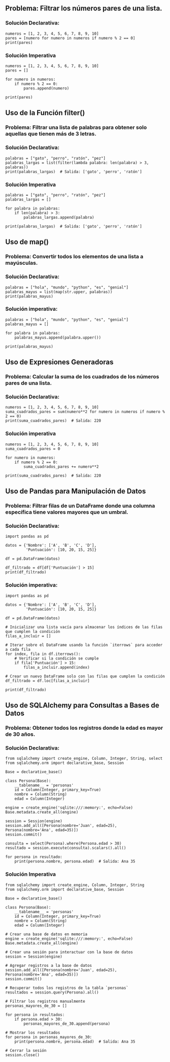 ## Problema: Filtrar los números pares de una lista.
### Solución Declarativa:
```
numeros = [1, 2, 3, 4, 5, 6, 7, 8, 9, 10]
pares = [numero for numero in numeros if numero % 2 == 0]
print(pares)  
```
### Solución Imperativa

```
numeros = [1, 2, 3, 4, 5, 6, 7, 8, 9, 10]
pares = []

for numero in numeros:
    if numero % 2 == 0:
        pares.append(numero)

print(pares)  
```

## Uso de la Función filter()
### Problema: Filtrar una lista de palabras para obtener solo aquellas que tienen más de 3 letras.

### Solución Declarativa:
```
palabras = ["gato", "perro", "ratón", "pez"]
palabras_largas = list(filter(lambda palabra: len(palabra) > 3, palabras))
print(palabras_largas)  # Salida: ['gato', 'perro', 'ratón']
```

### Solución Imperativa
```
palabras = ["gato", "perro", "ratón", "pez"]
palabras_largas = []

for palabra in palabras:
    if len(palabra) > 3:
        palabras_largas.append(palabra)

print(palabras_largas)  # Salida: ['gato', 'perro', 'ratón']
```

## Uso de map()
### Problema: Convertir todos los elementos de una lista a mayúsculas.
### Solución Declarativa:
```
palabras = ["hola", "mundo", "python", "es", "genial"]
palabras_mayus = list(map(str.upper, palabras))
print(palabras_mayus)
```
### Solución imperativa:
```
palabras = ["hola", "mundo", "python", "es", "genial"]
palabras_mayus = []

for palabra in palabras:
    palabras_mayus.append(palabra.upper())

print(palabras_mayus)  
```

## Uso de Expresiones Generadoras
### Problema: Calcular la suma de los cuadrados de los números pares de una lista.
### Solución Declarativa:
```
numeros = [1, 2, 3, 4, 5, 6, 7, 8, 9, 10]
suma_cuadrados_pares = sum(numero**2 for numero in numeros if numero % 2 == 0)
print(suma_cuadrados_pares)  # Salida: 220
```
### Solución imperativa

```
numeros = [1, 2, 3, 4, 5, 6, 7, 8, 9, 10]
suma_cuadrados_pares = 0

for numero in numeros:
    if numero % 2 == 0:
        suma_cuadrados_pares += numero**2

print(suma_cuadrados_pares)  # Salida: 220
```

## Uso de Pandas para Manipulación de Datos
### Problema: Filtrar filas de un DataFrame donde una columna específica tiene valores mayores que un umbral.
### Solución Declarativa:
```
import pandas as pd

datos = {'Nombre': ['A', 'B', 'C', 'D'],
         'Puntuación': [10, 20, 15, 25]}

df = pd.DataFrame(datos)

df_filtrado = df[df['Puntuación'] > 15]
print(df_filtrado)
```

### Solución imperativa:
```
import pandas as pd

datos = {'Nombre': ['A', 'B', 'C', 'D'],
         'Puntuación': [10, 20, 15, 25]}

df = pd.DataFrame(datos)

# Inicializar una lista vacía para almacenar los índices de las filas que cumplen la condición
filas_a_incluir = []

# Iterar sobre el DataFrame usando la función `iterrows` para acceder a cada fila
for index, fila in df.iterrows():
    # Verificar si la condición se cumple
    if fila['Puntuación'] > 15:
        filas_a_incluir.append(index)

# Crear un nuevo DataFrame solo con las filas que cumplen la condición
df_filtrado = df.loc[filas_a_incluir]

print(df_filtrado)
```

## Uso de SQLAlchemy para Consultas a Bases de Datos
### Problema: Obtener todos los registros donde la edad es mayor de 30 años.
### Solución Declarativa:
```
from sqlalchemy import create_engine, Column, Integer, String, select
from sqlalchemy.orm import declarative_base, Session

Base = declarative_base()

class Persona(Base):
    __tablename__ = 'personas'
    id = Column(Integer, primary_key=True)
    nombre = Column(String)
    edad = Column(Integer)

engine = create_engine('sqlite:///:memory:', echo=False)
Base.metadata.create_all(engine)

session = Session(engine)
session.add_all([Persona(nombre='Juan', edad=25), Persona(nombre='Ana', edad=35)])
session.commit()

consulta = select(Persona).where(Persona.edad > 30)
resultado = session.execute(consulta).scalars().all()

for persona in resultado:
    print(persona.nombre, persona.edad)  # Salida: Ana 35

```

### Solución Imperativa
```
from sqlalchemy import create_engine, Column, Integer, String
from sqlalchemy.orm import declarative_base, Session

Base = declarative_base()

class Persona(Base):
    __tablename__ = 'personas'
    id = Column(Integer, primary_key=True)
    nombre = Column(String)
    edad = Column(Integer)

# Crear una base de datos en memoria
engine = create_engine('sqlite:///:memory:', echo=False)
Base.metadata.create_all(engine)

# Crear una sesión para interactuar con la base de datos
session = Session(engine)

# Agregar registros a la base de datos
session.add_all([Persona(nombre='Juan', edad=25), Persona(nombre='Ana', edad=35)])
session.commit()

# Recuperar todos los registros de la tabla `personas`
resultados = session.query(Persona).all()

# Filtrar los registros manualmente
personas_mayores_de_30 = []

for persona in resultados:
    if persona.edad > 30:
        personas_mayores_de_30.append(persona)

# Mostrar los resultados
for persona in personas_mayores_de_30:
    print(persona.nombre, persona.edad)  # Salida: Ana 35

# Cerrar la sesión
session.close()
```
